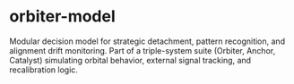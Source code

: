 # orbiter-model
Modular decision model for strategic detachment, pattern recognition, and alignment drift monitoring. Part of a triple-system suite (Orbiter, Anchor, Catalyst) simulating orbital behavior, external signal tracking, and recalibration logic.
